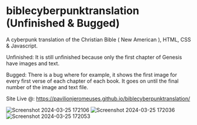# biblecyberpunktranslation (Unfinished & Bugged)
A cyberpunk translation of the Christian Bible ( New American ), HTML, CSS &amp; Javascript.

Unfinished: It is still unfinished because only the first chapter of Genesis have images and text.

Bugged: There is a bug where for example, it shows the first image for every first verse of each chapter of each book. It goes on until the final number of the image and text file.

Site Live @: https://pavilionjeromeuses.github.io/biblecyberpunktranslation/

![Screenshot 2024-03-25 172106](https://github.com/pavilionjeromeuses/biblecyberpunktranslation/assets/155218546/804e0fcd-f439-4602-b840-e695ec4effad)
![Screenshot 2024-03-25 172036](https://github.com/pavilionjeromeuses/biblecyberpunktranslation/assets/155218546/f7ecac0f-27ba-4c08-8e13-a6195dbfc8fc)
![Screenshot 2024-03-25 172053](https://github.com/pavilionjeromeuses/biblecyberpunktranslation/assets/155218546/63982062-bed3-4ddd-ae1b-6aeb5011d2c3)
